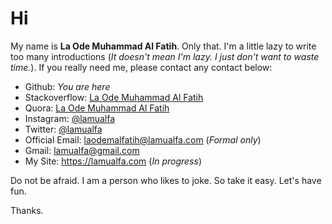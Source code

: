 # Hi

My name is **La Ode Muhammad Al Fatih**. Only that. I'm a little lazy to write too many introductions (_It doesn't mean I'm lazy. I just don't want to waste time._). If you really need me, please contact any contact below:

- Github: _You are here_
- Stackoverflow: [La Ode Muhammad Al Fatih](https://stackoverflow.com/users/10861398/laode-muhammad-al-fatih)
- Quora: [La Ode Muhammad Al Fatih](https://id.quora.com/profile/La-Ode-Muhammad-Al-Fatih)
- Instagram: [@lamualfa](https://instagram.com/lamualfa)
- Twitter: [@lamualfa](https://twitter.com/lamualfa)
- Official Email: laodemalfatih@lamualfa.com (_Formal only_)
- Gmail: lamualfa@gmail.com
- My Site: https://lamualfa.com (_In progress_)

Do not be afraid. I am a person who likes to joke. So take it easy. Let's have fun.

Thanks.
